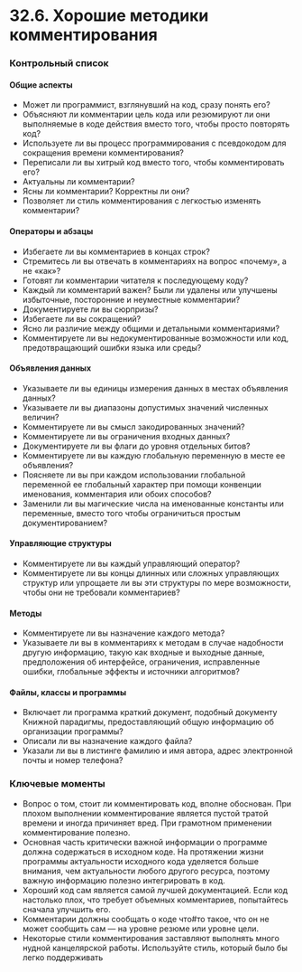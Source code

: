 32.6. Хорошие методики комментирования
==============

### Контрольный список

#### Общие аспекты 

+ Может ли программист, взглянувший на код, сразу понять его? 
+ Объясняют ли комментарии цель кода или резюмируют ли они выполняемые в коде действия вместо того, чтобы просто повторять код? 
+ Используете ли вы процесс программирования с псевдокодом для сокращения времени комментирования? 
+ Переписали ли вы хитрый код вместо того, чтобы комментировать его? 
+ Актуальны ли комментарии? 
+ Ясны ли комментарии? Корректны ли они? 
+ Позволяет ли стиль комментирования с легкостью изменять комментарии? 

#### Операторы и абзацы 

+ Избегаете ли вы комментариев в концах строк? 
+ Стремитесь ли вы отвечать в комментариях на вопрос «почему», а не «как»? 
+ Готовят ли комментарии читателя к последующему коду? 
+ Каждый ли комментарий важен? Были ли удалены или улучшены избыточные, посторонние и неуместные комментарии? 
+ Документируете ли вы сюрпризы? 
+ Избегаете ли вы сокращений? 
+ Ясно ли различие между общими и детальными комментариями? 
+ Комментируете ли вы недокументированные возможности или код, предотвращающий ошибки языка или среды? 

#### Объявления данных 

+ Указываете ли вы единицы измерения данных в местах объявления данных? 
+ Указываете ли вы диапазоны допустимых значений численных величин? 
+ Комментируете ли вы смысл закодированных значений? 
+ Комментируете ли вы ограничения входных данных? 
+ Документируете ли вы флаги до уровня отдельных битов? 
+ Комментируете ли вы каждую глобальную переменную в месте ее объявления? 
+ Поясняете ли вы при каждом использовании глобальной переменной ее глобальный характер при помощи конвенции именования, комментария или обоих способов? 
+ Заменили ли вы магические числа на именованные константы или переменные, вместо того чтобы ограничиться простым документированием? 

#### Управляющие  структуры

+ Комментируете  ли  вы  каждый  управляющий  оператор?
+ Комментируете  ли  вы  концы  длинных  или  сложных  управляющих  структур или  упрощаете  ли  вы  эти  структуры  по  мере  возможности,  чтобы  они  не требовали  комментариев?

#### Методы

+ Комментируете  ли  вы  назначение  каждого  метода?
+ Указываете  ли  вы  в  комментариях  к  методам  в  случае  надобности  другую информацию,  такую  как  входные  и  выходные  данные,  предположения  об интерфейсе,  ограничения,  исправленные  ошибки,  глобальные  эффекты  и источники  алгоритмов?

#### Файлы,  классы  и  программы

+ Включает  ли  программа  краткий  документ,  подобный  документу  Книжной  парадигмы,  предоставляющий  общую  информацию  об  организации  программы?
+ Описали  ли  вы  назначение  каждого  файла?
+ Указали  ли  вы  в  листинге  фамилию  и  имя  автора,  адрес  электронной  почты  и  номер  телефона?

### Ключевые моменты

+ Вопрос  о  том,  стоит  ли  комментировать  код,  вполне  обоснован.  При  плохом выполнении комментирование является пустой тратой времени и иногда причиняет  вред.  При  грамотном  применении  комментирование  полезно.
+ Основная  часть  критически  важной  информации  о  программе  должна  содержаться  в  исходном  коде.  На  протяжении  жизни  программы  актуальности  исходного  кода  уделяется  больше  внимания,  чем  актуальности  любого  другого ресурса,  поэтому  важную  информацию  полезно  интегрировать  в  код.
+ Хороший  код  сам  является  самой  лучшей  документацией.  Если  код  настолько плох, что требует объемных комментариев, попытайтесь сначала улучшить его.
+ Комментарии  должны  сообщать  о  коде  что#то  такое,  что  он  не  может  сообщить  сам  —  на  уровне  резюме  или  уровне  цели.
+ Некоторые  стили  комментирования  заставляют  выполнять  много  нудной  канцелярской  работы.  Используйте  стиль,  который  было  бы  легко  поддерживать